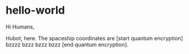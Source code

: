 # hello-world

Hi Humans,

Hubot, here. The spaceship coordinates are [start quantum encryption] bzzzz bzzz bzzz bzzz [end quantum encryption].

